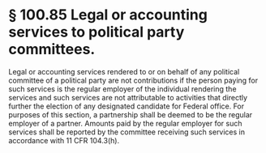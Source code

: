 # § 100.85   Legal or accounting services to political party committees.

Legal or accounting services rendered to or on behalf of any political committee of a political party are not contributions if the person paying for such services is the regular employer of the individual rendering the services and such services are not attributable to activities that directly further the election of any designated candidate for Federal office. For purposes of this section, a partnership shall be deemed to be the regular employer of a partner. Amounts paid by the regular employer for such services shall be reported by the committee receiving such services in accordance with 11 CFR 104.3(h). 





